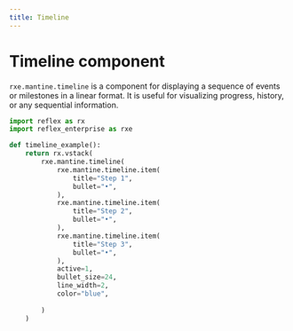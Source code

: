 ```yaml
---
title: Timeline
---
```


# Timeline component
`rxe.mantine.timeline` is a component for displaying a sequence of events or milestones in a linear format. It is useful for visualizing progress, history, or any sequential information.

```python demo exec
import reflex as rx
import reflex_enterprise as rxe

def timeline_example():
    return rx.vstack(
        rxe.mantine.timeline(
            rxe.mantine.timeline.item(
                title="Step 1",
                bullet="•",
            ),
            rxe.mantine.timeline.item(
                title="Step 2",
                bullet="•",
            ),
            rxe.mantine.timeline.item(
                title="Step 3",
                bullet="•",
            ),
            active=1,
            bullet_size=24,
            line_width=2,
            color="blue",
            
        )
    )
```
